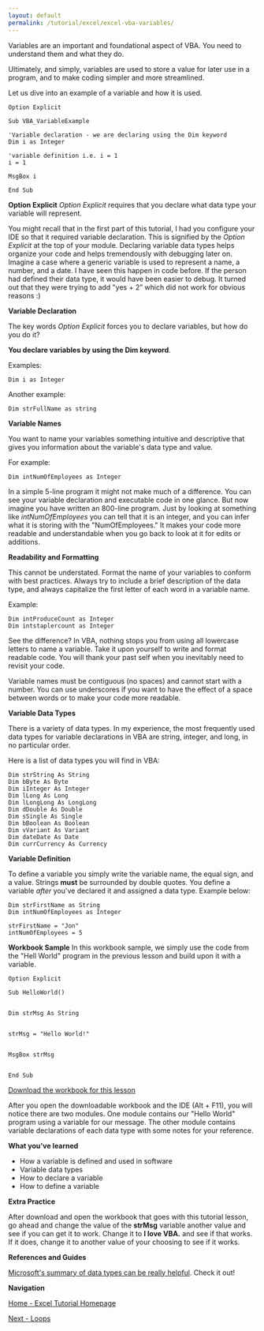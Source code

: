 ```yaml
---
layout: default
permalink: /tutorial/excel/excel-vba-variables/
---
```


Variables are an important and foundational aspect of VBA.  You need to understand them and what they do. 

Ultimately, and simply, variables are used to store a value for later use in a program, and to make coding simpler and more streamlined. 

Let us dive into an example of a variable and how it is used. 

```
Option Explicit

Sub VBA_VariableExample

'Variable declaration - we are declaring using the Dim keyword
Dim i as Integer

'variable definition i.e. i = 1
i = 1

MsgBox i

End Sub
``` 


**Option Explicit**
*Option Explicit* requires that you declare what data type your variable will represent. 

You might recall that in the first part of this tutorial, I had you configure your IDE so that it required variable declaration.  This is signified by the *Option Explicit* at the top of your module.  Declaring variable data types helps organize your code and helps tremendously with debugging later on.  Imagine a case where a generic variable is used to represent a name, a number, and a date.  I have seen this happen in code before.  If the person had defined their data type, it would have been easier to debug.  It turned out that they were trying to add "yes + 2” which did not work for obvious reasons :) 

**Variable Declaration**

The key words *Option Explicit* forces you to declare variables, but how do you do it? 

**You declare variables by using the Dim keyword**.  

Examples:

```
Dim i as Integer
```

Another example:

```
Dim strFullName as string
```


**Variable Names**

You want to name your variables something intuitive and descriptive that gives you information about the variable's data type and value. 

For example:

```
Dim intNumOfEmployees as Integer
```

In a simple 5-line program it might not make much of a difference.  You can see your variable declaration and executable code in one glance.  But now imagine you have written an 800-line program.  Just by looking at something like *intNumOfEmployees* you can tell that it is an integer, and you can infer what it is storing with the "NumOfEmployees."  It makes your code more readable and understandable when you go back to look at it for edits or additions. 


**Readability and Formatting**

This cannot be understated.  Format the name of your variables to conform with best practices.  Always try to include a brief description of the data type, and always capitalize the first letter of each word in a variable name. 

Example: 

```
Dim intProduceCount as Integer
Dim intstaplercount as Integer
```

See the difference? In VBA, nothing stops you from using all lowercase letters to name a variable.  Take it upon yourself to write and format readable code.  You will thank your past self when you inevitably need to revisit your code. 

Variable names must be contiguous (no spaces) and cannot start with a number.  You can use underscores if you want to have the effect of a space between words or to make your code more readable. 


**Variable Data Types**

There is a variety of data types.  In my experience, the most frequently used data types for variable declarations in VBA are string, integer, and long, in no particular order.


Here is a list of data types you will find in VBA: 

```
Dim strString As String
Dim bByte As Byte
Dim iInteger As Integer
Dim lLong As Long
Dim lLongLong As LongLong
Dim dDouble As Double
Dim sSingle As Single
Dim bBoolean As Boolean
Dim vVariant As Variant
Dim dateDate As Date
Dim currCurrency As Currency
```

**Variable Definition**

To define a variable you simply write the variable name, the equal sign, and a value.  Strings **must** be surrounded by double quotes. You define a variable *after* you've declared it and assigned a data type.  Example below: 

```
Dim strFirstName as String
Dim intNumOfEmployees as Integer

strFirstName = "Jon"
intNumOfEmployees = 5
```



**Workbook Sample**
In this workbook sample, we simply use the code from the "Hell World" program in the previous lesson and build upon it with a variable. 

```
Option Explicit

Sub HelloWorld()


Dim strMsg As String


strMsg = "Hello World!"


MsgBox strMsg


End Sub
```

[Download the workbook for this lesson](/assets/files/HelloWorld_variables.xlsm) 

After you open the downloadable workbook and the IDE (Alt + F11), you will notice there are two modules.  One module contains our "Hello World" program using a variable for our message.  The other module contains variable declarations of each data type with some notes for your reference. 

**What you've learned**

* How a variable is defined and used in software
* Variable data types
* How to declare a variable
* How to define a variable


**Extra Practice**

After download and open the workbook that goes with this tutorial lesson, go ahead and change the value of the **strMsg** variable another value and see if you can get it to work.  Change it to **I love VBA.** and see if that works.  If it does, change it to another value of your choosing to see if it works. 


**References and Guides**

[Microsoft's summary of data types can be really helpful](https://docs.microsoft.com/en-us/office/vba/language/reference/user-interface-help/data-type-summary).  Check it out!

**Navigation**

[Home - Excel Tutorial Homepage](/Excel-VBA-Tutorial/)

[Next - Loops](/tutorial/excel/excel-vba-loops/)
